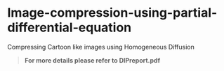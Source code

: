 # Image-compression-using-partial-differential-equation
Compressing Cartoon like images using Homogeneous Diffusion
> **For more details please refer to DIPreport.pdf**
